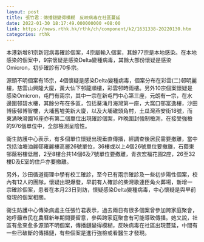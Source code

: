 ```yaml
---
layout: post
title: 張竹君︰傳播鏈變得模糊　反映病毒在社區蔓延
date: 2022-01-30 18:17:49.000000000 +08:00
link: https://news.rthk.hk/rthk/ch/component/k2/1631338-20220130.htm
categories: rthk
---
```


本港新增81宗新冠病毒確診個案，4宗屬輸入個案，其餘77宗是本地感染。在本地感染的個案中，9宗懷疑是感染Delta變種病毒，其餘大部份懷疑是感染Omicron，初步確診有70多宗。

源頭不明個案有15宗，4個懷疑是感染Delta變種病毒，個案分布在彩雲(二)邨明麗樓，慈雲山興隆大廈，黃大仙下邨龍順樓，彩雲邨時雨樓。另外10宗個案懷疑是感染Omicron，屯門有兩宗，其中一宗在新屯門中心第三座，元朗有一宗，在水邊圍邨碧水樓，其餘分布在多區，包括葵涌月海灣第一座，大窩口邨富逸樓，沙田博康邨博智樓，大埔舊墟美新大廈，以及大埔䃟頭角村，土瓜灣燕安街18號，而東涌映灣園16座亦有第二個單位出現確診個案，昨晚圍封強制檢測，在接受強檢的976個單位中，全部檢測呈陰性。

衞生防護中心表示，有多個單位懷疑出現垂直傳播，經調查後居民需要撤離，當中包括油塘油麗邨雍麗樓高層26號單位，36樓或以上4個26號單位要撤離，石蔭東邨蔭裕樓低層，2至8樓合共14個6及7號單位要撤離，青衣宏福花園2座，26至32樓D及E室的住戶亦要撤離。

另外，沙田循道衞理中學有校工確診，至今已有兩宗確診及一些初步陽性個案，校內有12人的團隊，懷疑出現爆發，早前有人確診的柴灣歌連臣角火葬場，新增一宗確診個案，患者在本月23日到訪，懷疑感染Delta變種病毒，中心懷疑是與早前發現的個案相關。

衞生防護中心傳染病處主任張竹君表示，過去兩日有很多個案曾參加跨家庭聚會，她呼籲市民在農曆新年期間要留意，參與跨家庭聚會有可能導致傳播。她又說，社區有愈來愈多源頭不明個案，傳播鏈變得模糊，反映病毒在社區出現蔓延，中間有一些已破斷的傳播鏈，有些個案是進行強檢或看醫生才發現。
